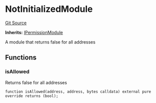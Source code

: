 # NotInitializedModule
[Git Source](https://github.com/SyndicateProtocol/metabased-rollup/blob/cced719ff6d4998b665e130eebebe54b39f5cf15/src/sequencing-modules/NotInitializedModule.sol)

**Inherits:**
[IPermissionModule](/src/interfaces/IPermissionModule.sol/interface.IPermissionModule.md)

A module that returns false for all addresses


## Functions
### isAllowed

Returns false for all addresses


```solidity
function isAllowed(address, address, bytes calldata) external pure override returns (bool);
```

